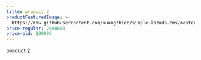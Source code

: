 ```yaml
---
title: product 2
productFeaturedImage: >-
  https://raw.githubusercontent.com/kuangthien/simple-lazada-cms/master/public/images/uploads/48382622_352661668616312_8398190462879399936_n.png
price-regular: 2000000
price-old: 100000
---
```

product 2
